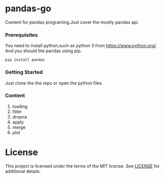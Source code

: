 # pandas-go

Content for pandas programing.Just cover the mostly pandas api.

### Prerequisites

You need to install python,such as python 3 from https://www.python.org/.
And you should the pandas using pip.

```
pip install pandas
```

### Getting Started

Just clone the the repo or open the python files.

### Content

1. loading
2. filter
3. dropna
4. apply
5. merge
6. plot

# License

This project is licensed under the terms of the MIT license. See [LICENSE](https://github.com/ahomer/pandas-go/blob/master/LICENSE) for additional details.
